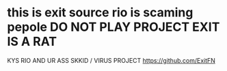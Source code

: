 # this is exit source rio is scaming pepole DO NOT PLAY PROJECT EXIT IS A RAT

KYS RIO AND UR ASS SKKID / VIRUS PROJECT https://github.com/ExitFN
